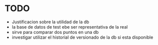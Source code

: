 # TODO
- Justificacion sobre la utilidad de la db
- la base de datos de test ebe ser representativa de la real
- sirve para comparar dos puntos en una db
- investigar utilizar el historial de versionado de la db si esta disponible
